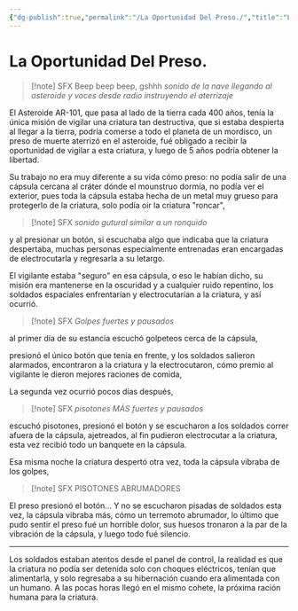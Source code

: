 ```yaml
---
{"dg-publish":true,"permalink":"/La Oportunidad Del Preso./","title":"La Oportunidad Del Preso.","tags":["ZeType/Ensayo"],"created":"2023-09-27T10:36:06.544-05:00","updated":"2023-09-27T11:13:32.843-05:00"}
---
```



# La Oportunidad Del Preso.

> [!note] SFX
> Beep beep beep, gshhh *sonido de la nave llegando al asteroide y voces desde radio instruyendo el aterrizaje*

El Asteroide AR-101, que pasa al lado de la tierra cada 400 años, tenía la única misión de vigilar una criatura tan destructiva, que si estaba despierta al llegar a la tierra, podría comerse a todo el planeta de un mordisco, un preso de muerte aterrizó en el asteroide, fué obligado a recibir la oportunidad de vigilar a esta criatura, y luego de 5 años podría obtener la libertad. 

Su trabajo no era muy diferente a su vida cómo preso: no podía salir de una cápsula cercana al cráter dónde el mounstruo dormía, no podía ver el exterior, pues toda la cápsula estaba hecha de un metal muy grueso para protegerlo de la criatura, solo podía oir la criatura "roncar",

> [!note] SFX
> *sonido gutural similar a un ronquido*

y al presionar un botón, si escuchaba algo que indicaba que la criatura despertaba, muchas personas especialmente entrenadas eran encargadas de electrocutarla y regresarla a su letargo.

El vigilante estaba "seguro" en esa cápsula, o eso le habían dicho, su misión era mantenerse en la oscuridad y a cualquier ruido repentino, los soldados espaciales enfrentarían y electrocutarían a la criatura, y así ocurrió.

> [!note] SFX
> *Golpes fuertes y pausados*

al primer día de su estancia escuchó golpeteos cerca de la cápsula, 

presionó el único botón que tenía en frente, y los soldados salieron alarmados, encontraron a la criatura y la electrocutaron, cómo premio al vigilante le dieron mejores raciones de comida, 

La segunda vez ocurrió pocos días después, 

> [!note] SFX
> *pisotones MÁS fuertes y pausados*

escuchó pisotones, presionó el botón y se escucharon a los soldados correr afuera de la cápsula, ajetreados, al fin pudieron electrocutar a la criatura, esta vez recibió todo un banquete en la cápsula.

Esa misma noche la criatura despertó otra vez, toda la cápsula vibraba de los golpes,

> [!note] SFX
> PISOTONES ABRUMADORES

El preso presionó el botón... Y no se escucharon pisadas de soldados esta vez, la cápsula vibraba más, cómo un terremoto abrumador, lo último que pudo sentir el preso fué un horrible dolor, sus huesos tronaron a la par de la vibración de la cápsula, y luego todo fué silencio. 

---

Los soldados estaban atentos desde el panel de control, la realidad es que la criatura no podía ser detenida solo con choques eléctricos, tenían que alimentarla, y solo regresaba a su hibernación cuando era alimentada con un humano. A las pocas horas llegó en el mismo cohete, la próxima ración humana para la criatura.
